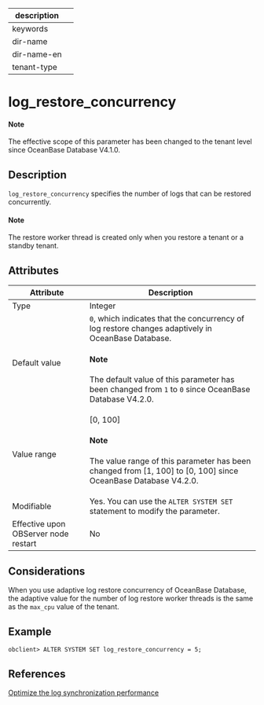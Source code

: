 | description ||
|---|---|
| keywords ||
| dir-name ||
| dir-name-en ||
| tenant-type ||

# log_restore_concurrency

<main id="notice" type='explain'>

  <h4>Note</h4>

  <p>The effective scope of this parameter has been changed to the tenant level since OceanBase Database V4.1.0. </p>

</main>

## Description

`log_restore_concurrency` specifies the number of logs that can be restored concurrently. 

<main id="notice" type='explain'>

  <h4>Note</h4>

  <p>The restore worker thread is created only when you restore a tenant or a standby tenant. </p>

</main>

## Attributes

| **Attribute** | **Description** |
| --- | --- |
| Type | Integer |
| Default value | `0`, which indicates that the concurrency of log restore changes adaptively in OceanBase Database. <main id="notice" type='explain'><h4>Note</h4><p>The default value of this parameter has been changed from `1` to `0` since OceanBase Database V4.2.0. </p></main> |
| Value range | [0, 100]<main id="notice" type='explain'><h4>Note</h4><p>The value range of this parameter has been changed from [1, 100] to [0, 100] since OceanBase Database V4.2.0. </p></main> |
| Modifiable | Yes. You can use the `ALTER SYSTEM SET` statement to modify the parameter.  |
| Effective upon OBServer node restart | No |

## Considerations

When you use adaptive log restore concurrency of OceanBase Database, the adaptive value for the number of log restore worker threads is the same as the `max_cpu` value of the tenant. 

## Example

```shell
obclient> ALTER SYSTEM SET log_restore_concurrency = 5;
```

## References

[Optimize the log synchronization performance](../../../../600.manage/400.high-availability/300.physical-standby-database-disaster-recovery/300.log-transport-service/600.optimize-log-synchronization-performance.md)
